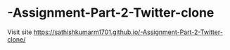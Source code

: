 # -Assignment-Part-2-Twitter-clone

Visit site https://sathishkumarm1701.github.io/-Assignment-Part-2-Twitter-clone/
